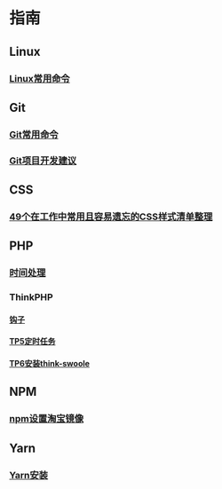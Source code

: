 # 指南

## Linux

### [Linux常用命令](./linux/command.md)

## Git

### [Git常用命令](./git/common.md)

### [Git项目开发建议](./git/development.md)

## CSS

### [49个在工作中常用且容易遗忘的CSS样式清单整理](./css/easyToIgnore.md)

## PHP

### [时间处理](./php/wechatTime.md)

### ThinkPHP

#### [钩子](./php/thinkphp/hook.md)

#### [TP5定时任务](./php/thinkphp/cron.md)

#### [TP6安装think-swoole](./php/thinkphp/swoole.md)

## NPM

### [npm设置淘宝镜像](./npm/configRegistry.md)

## Yarn

### [Yarn安装](./yarn/install.md)
